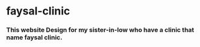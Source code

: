 # faysal-clinic
### This website Design for my sister-in-low who have a clinic that name faysal clinic.
